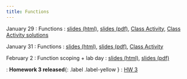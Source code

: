 ```yaml
---
title: Functions
---
```


January 29
: Functions
  : [slides (html)](https://sta279-s24.github.io/slides/lecture_5.html), [slides (pdf)](https://sta279-s24.github.io/slides/lecture_5.pdf), [Class Activity](https://sta279-s24.github.io/class_activities/ca_lecture_5.html), [Class Activity solutions](https://sta279-s24.github.io/class_activities/ca_lecture_5_solutions.html)

January 31
: Functions
  : [slides (html)](https://sta279-s24.github.io/slides/lecture_6.html), [slides (pdf)](https://sta279-s24.github.io/slides/lecture_6.pdf), [Class Activity](https://sta279-s24.github.io/class_activities/ca_lecture_6.html)

February 2
: Function scoping + lab day
  : [slides (html)](https://sta279-s24.github.io/slides/lecture_7.html), [slides (pdf)](https://sta279-s24.github.io/slides/lecture_7.pdf)

: **Homework 3 released**{: .label .label-yellow }
  : [HW 3](https://sta279-s24.github.io/homework/hw3.html)